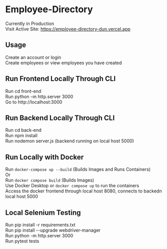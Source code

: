 # Employee-Directory
Currently in Production <br>
Visit Active Site: https://employee-directory-dun.vercel.app

## Usage
Create an account or login
<br>
Create employees or view employees you have created

## Run Frontend Locally Through CLI
Run cd front-end <br>
Run python -m http.server 3000 <br>
Go to http://localhost:3000

## Run Backend Locally Through CLI
Run cd back-end <br>
Run npm install <br>
Run nodemon server.js (backend running on local host 5000)

## Run Locally with Docker
Run  ```docker-compose up --build``` (Builds Images and Runs Containers) <br>
Or <br>
Run ```docker compose build``` (Builds Images) <br>
Use Docker Desktop or ```docker compose up``` to run the containers <br> 
Access the docker frontend through local  host 8080, connects to backedn local host 5000


## Local Selenium Testing
Run pip install -r requirements.txt <br>
Run pip install --upgrade webdriver-manager <br>
Run python -m http.server 3000 <br>
Run pytest tests